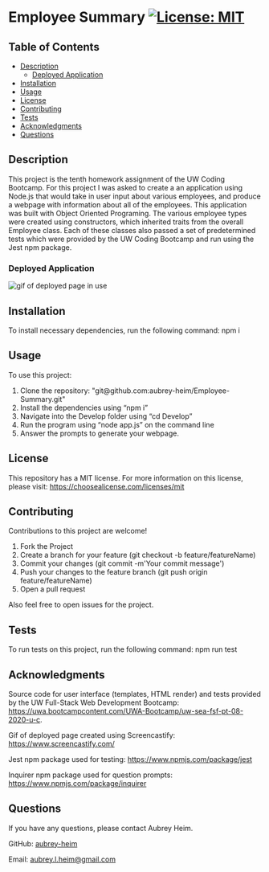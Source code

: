 # Employee Summary [![License: MIT](https://img.shields.io/badge/License-MIT-yellow.svg)](https://opensource.org/licenses/MIT)

## Table of Contents
* [Description](#description)
    * [Deployed Application](#deployed-application)
* [Installation](#installation)
* [Usage](#usage)
* [License](#license)
* [Contributing](#contributing)
* [Tests](#tests)
* [Acknowledgments](#acknowledgments)
* [Questions](#questions)
    
## Description
This project is the tenth homework assignment of the UW Coding Bootcamp. For this project I was asked to create a an application using Node.js that would take in user input about various employees, and produce a webpage with information about all of the employees. This application was built with Object Oriented Programing. The various employee types were created using constructors, which inherited traits from the overall Employee class. Each of these classes also passed a set of predetermined tests which were provided by the UW Coding Bootcamp and run using the Jest npm package.

### Deployed Application
<img src="deployed.gif" alt="gif of deployed page in use">

## Installation
To install necessary dependencies, run the following command: npm i

## Usage
To use this project:
<ol>      
   <li>Clone the repository: "git@github.com:aubrey-heim/Employee-Summary.git"</li>
   <li>Install the dependencies using “npm i”</li><li>Navigate into the Develop folder using “cd Develop”</li>
   <li> Run the program using “node app.js” on the command line</li><li> Answer the prompts to generate your webpage.</li>
</ol>

## License
This repository has a MIT license. For more information on this license, please visit: https://choosealicense.com/licenses/mit     

## Contributing
Contributions to this project are welcome!
<ol>
    <li>Fork the Project</li>
    <li>Create a branch for your feature (git checkout -b feature/featureName)</li>
    <li>Commit your changes (git commit -m'Your commit message')</li>
    <li>Push your changes to the feature branch (git push origin feature/featureName)</li>
    <li>Open a pull request</li>
</ol>

Also feel free to open issues for the project.

## Tests
To run tests on this project, run the following command: npm run test

## Acknowledgments
Source code for user interface (templates, HTML render) and tests provided by the UW Full-Stack Web Development Bootcamp: https://uwa.bootcampcontent.com/UWA-Bootcamp/uw-sea-fsf-pt-08-2020-u-c. 

Gif of deployed page created using Screencastify: https://www.screencastify.com/

Jest npm package used for testing: https://www.npmjs.com/package/jest

Inquirer npm package used for question prompts: https://www.npmjs.com/package/inquirer

## Questions
If you have any questions, please contact Aubrey Heim.

GitHub: [aubrey-heim](https://github.com/aubrey-heim)

Email: [aubrey.l.heim@gmail.com](mailto:aubrey.l.heim@gmail.com)

